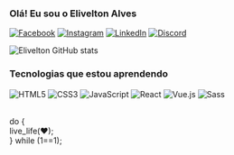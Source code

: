 ### Olá! Eu sou o Elivelton Alves

[![Facebook](https://img.shields.io/badge/Facebook-1877F2?style=for-the-badge&logo=facebook&logoColor=white)](https://www.facebook.com/eliveltonsa92)
[![Instagram](https://img.shields.io/badge/Instagram-E4405F?style=for-the-badge&logo=instagram&logoColor=white)](https://www.instagram.com/elivelton.alves92/)
[![LinkedIn](https://img.shields.io/badge/LinkedIn-0077B5?style=for-the-badge&logo=linkedin&logoColor=white)](https://www.linkedin.com/in/elivelton-alves-9564ba239/)
[![Discord](https://img.shields.io/badge/Discord-7289DA?style=for-the-badge&logo=discord&logoColor=white)](https://discord.com/channels/@me)

![Elivelton GitHub stats](https://github-readme-stats.vercel.app/api?username=alveselivelton&show_icons=true&theme=dark)

### Tecnologias que estou aprendendo

<div style="display: inline_block">
  <img align="center" alt="HTML5" src="https://img.shields.io/badge/HTML5-E34F26?style=for-the-badge&logo=html5&logoColor=white" />
  <img align="center" alt="CSS3" src="https://img.shields.io/badge/CSS3-1572B6?style=for-the-badge&logo=css3&logoColor=white" />
  <img align="center" alt="JavaScript" src="https://img.shields.io/badge/JavaScript-F7DF1E?style=for-the-badge&logo=javascript&logoColor=black" />
  <img align="center" alt="React" src="https://img.shields.io/badge/React-20232A?style=for-the-badge&logo=react&logoColor=61DAFB" />
  <img align="center" alt="Vue.js" src="https://img.shields.io/badge/Vue.js-35495E?style=for-the-badge&logo=vue.js&logoColor=4FC08D" />
  <img align="center" alt="Sass" src="https://img.shields.io/badge/Sass-CC6699?style=for-the-badge&logo=sass&logoColor=white" />
</div><br>

do {<br>
 live_life(❤);<br>
} while (1==1);
